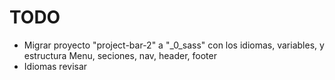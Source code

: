 # TODO

- Migrar proyecto "project-bar-2" a "_0_sass" con los idiomas, variables, y estructura Menu, seciones, nav, header, footer
- Idiomas revisar